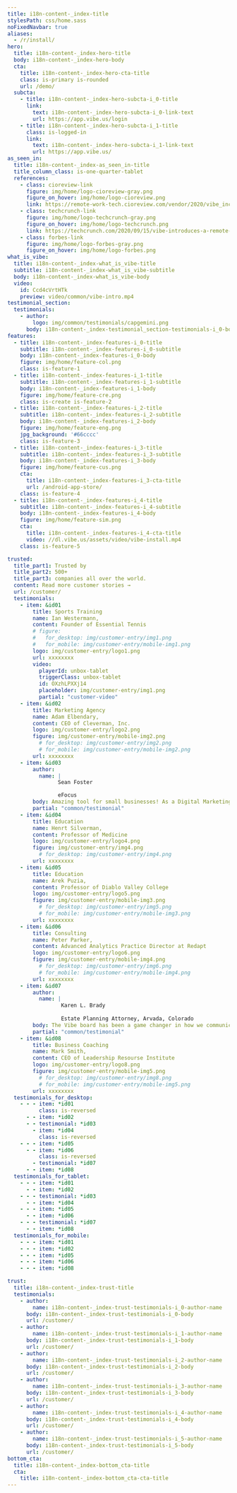 ```yaml
---
title: i18n-content-_index-title
stylesPath: css/home.sass
noFixedNavbar: true
aliases:
  - /r/install/
hero:
  title: i18n-content-_index-hero-title
  body: i18n-content-_index-hero-body
  cta:
    title: i18n-content-_index-hero-cta-title
    class: is-primary is-rounded
    url: /demo/
  subcta:
    - title: i18n-content-_index-hero-subcta-i_0-title
      link:
        text: i18n-content-_index-hero-subcta-i_0-link-text
        url: https://app.vibe.us/login
    - title: i18n-content-_index-hero-subcta-i_1-title
      class: is-logged-in
      link:
        text: i18n-content-_index-hero-subcta-i_1-link-text
        url: https://app.vibe.us/
as_seen_in:
  title: i18n-content-_index-as_seen_in-title
  title_column_class: is-one-quarter-tablet
  references:
    - class: cioreview-link
      figure: img/home/logo-cioreview-gray.png
      figure_on_hover: img/home/logo-cioreview.png
      link: https://remote-work-tech.cioreview.com/vendor/2020/vibe_inc
    - class: techcrunch-link
      figure: img/home/logo-techcrunch-gray.png
      figure_on_hover: img/home/logo-techcrunch.png
      link: https://techcrunch.com/2020/09/15/vibe-introduces-a-remote-collaboration-solution-that-works-with-your-favorite-apps/
    - class: forbes-link
      figure: img/home/logo-forbes-gray.png
      figure_on_hover: img/home/logo-forbes.png
what_is_vibe:
  title: i18n-content-_index-what_is_vibe-title
  subtitle: i18n-content-_index-what_is_vibe-subtitle
  body: i18n-content-_index-what_is_vibe-body
  video:
    id: Ccd4cVrtHTk
    preview: video/common/vibe-intro.mp4
testimonial_section:
  testimonials:
    - author:
        logo: img/common/testimonials/capgemini.png
      body: i18n-content-_index-testimonial_section-testimonials-i_0-body
features:
  - title: i18n-content-_index-features-i_0-title
    subtitle: i18n-content-_index-features-i_0-subtitle
    body: i18n-content-_index-features-i_0-body
    figure: img/home/feature-col.png
    class: is-feature-1
  - title: i18n-content-_index-features-i_1-title
    subtitle: i18n-content-_index-features-i_1-subtitle
    body: i18n-content-_index-features-i_1-body
    figure: img/home/feature-cre.png
    class: is-create is-feature-2
  - title: i18n-content-_index-features-i_2-title
    subtitle: i18n-content-_index-features-i_2-subtitle
    body: i18n-content-_index-features-i_2-body
    figure: img/home/feature-eng.png
    jpg_background: '#66cccc'
    class: is-feature-3
  - title: i18n-content-_index-features-i_3-title
    subtitle: i18n-content-_index-features-i_3-subtitle
    body: i18n-content-_index-features-i_3-body
    figure: img/home/feature-cus.png
    cta:
      title: i18n-content-_index-features-i_3-cta-title
      url: /android-app-store/
    class: is-feature-4
  - title: i18n-content-_index-features-i_4-title
    subtitle: i18n-content-_index-features-i_4-subtitle
    body: i18n-content-_index-features-i_4-body
    figure: img/home/feature-sim.png
    cta:
      title: i18n-content-_index-features-i_4-cta-title
      video: //dl.vibe.us/assets/video/vibe-install.mp4
    class: is-feature-5

trusted:
  title_part1: Trusted by   
  title_part2: 500+
  title_part3: companies all over the world.
  content: Read more customer stories →
  url: /customer/
  testimonials:
    - item: &id01
        title: Sports Training
        name: Ian Westermann,
        content: Founder of Essential Tennis
        # figure:
        #   for_desktop: img/customer-entry/img1.png
        #   for_mobile: img/customer-entry/mobile-img1.png
        logo: img/customer-entry/logo1.png
        url: xxxxxxxx
        video:
          playerId: unbox-tablet
          triggerClass: unbox-tablet
          id: OXzhLPXXj14
          placeholder: img/customer-entry/img1.png
          partial: "customer-video"
    - item: &id02
        title: Marketing Agency
        name: Adam Elbendary,
        content: CEO of Cleverman, Inc.
        logo: img/customer-entry/logo2.png
        figure: img/customer-entry/mobile-img2.png
          # for_desktop: img/customer-entry/img2.png
          # for_mobile: img/customer-entry/mobile-img2.png
        url: xxxxxxxx
    - item: &id03
        author:
          name: |
                Sean Foster

                eFocus
        body: Amazing tool for small businesses! As a Digital Marketing Agency, I'm wondering where you have been all my life Vibe! Business daily operations is not only more effective but also a lot more fun!
        partial: "common/testimonial"
    - item: &id04
        title: Education 
        name: Henrt Silverman,
        content: Professor of Medicine
        logo: img/customer-entry/logo4.png
        figure: img/customer-entry/img4.png
          # for_desktop: img/customer-entry/img4.png
        url: xxxxxxxx
    - item: &id05
        title: Education
        name: Arek Puzia,
        content: Professor of Diablo Valley College
        logo: img/customer-entry/logo5.png
        figure: img/customer-entry/mobile-img3.png
          # for_desktop: img/customer-entry/img5.png
          # for_mobile: img/customer-entry/mobile-img3.png
        url: xxxxxxxx
    - item: &id06
        title: Consulting
        name: Peter Parker, 
        content: Advanced Analytics Practice Director at Redapt
        logo: img/customer-entry/logo6.png
        figure: img/customer-entry/mobile-img4.png
          # for_desktop: img/customer-entry/img6.png
          # for_mobile: img/customer-entry/mobile-img4.png
        url: xxxxxxxx
    - item: &id07
        author:
          name: |
                 Karen L. Brady
                 
                 Estate Planning Attorney, Arvada, Colorado
        body: The Vibe board has been a game changer in how we communicate with clients, both in-person and virtually.
        partial: "common/testimonial"
    - item: &id08
        title: Business Coaching
        name: Mark Smith,
        content: CEO of Leadership Resourse Institute
        logo: img/customer-entry/logo8.png
        figure: img/customer-entry/mobile-img5.png
          # for_desktop: img/customer-entry/img8.png
          # for_mobile: img/customer-entry/mobile-img5.png
        url: xxxxxxxx
  testimonials_for_desktop:
    - - - item: *id01
          class: is-reversed
      - - item: *id02
      - - testimonial: *id03
        - item: *id04
          class: is-reversed
    - - - item: *id05
      - - item: *id06
          class: is-reversed
        - testimonial: *id07
      - - item: *id08
  testimonials_for_tablet:
    - - - item: *id01
      - - item: *id02
    - - - testimonial: *id03
      - - item: *id04
    - - - item: *id05
      - - item: *id06
    - - - testimonial: *id07
      - - item: *id08
  testimonials_for_mobile:
    - - - item: *id01
    - - - item: *id02
    - - - item: *id05
    - - - item: *id06
    - - - item: *id08

trust:
  title: i18n-content-_index-trust-title
  testimonials:
    - author:
        name: i18n-content-_index-trust-testimonials-i_0-author-name
      body: i18n-content-_index-trust-testimonials-i_0-body
      url: /customer/
    - author:
        name: i18n-content-_index-trust-testimonials-i_1-author-name
      body: i18n-content-_index-trust-testimonials-i_1-body
      url: /customer/
    - author:
        name: i18n-content-_index-trust-testimonials-i_2-author-name
      body: i18n-content-_index-trust-testimonials-i_2-body
      url: /customer/
    - author:
        name: i18n-content-_index-trust-testimonials-i_3-author-name
      body: i18n-content-_index-trust-testimonials-i_3-body
      url: /customer/
    - author:
        name: i18n-content-_index-trust-testimonials-i_4-author-name
      body: i18n-content-_index-trust-testimonials-i_4-body
      url: /customer/
    - author:
        name: i18n-content-_index-trust-testimonials-i_5-author-name
      body: i18n-content-_index-trust-testimonials-i_5-body
      url: /customer/
bottom_cta:
  title: i18n-content-_index-bottom_cta-title
  cta:
    title: i18n-content-_index-bottom_cta-cta-title
---
```

